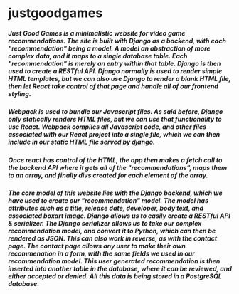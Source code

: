 # justgoodgames
##### Just Good Games is a minimalistic website for video game recommendations. The site is built with Django as a backend, with each "recommendation" being a model. A model an abstraction of more complex data, and it maps to a single database table. Each "recommendation" is merely an entry within that table. Django is then used to create a RESTful API. Django normally is used to render simple HTML templates, but we can also use Django to render a blank HTML file, then let React take control of that page and handle all of our frontend styling.

##### Webpack is used to bundle our Javascript files. As said before, Django only statically renders HTML files, but we can use that functionality to use React. Webpack compiles all Javascript code, and other files associated with our React project into a single file, which we can then include in our static HTML file served by django.

##### Once react has control of the HTML, the app then makes a fetch call to the backend API where it gets all of the "recommendations", maps them to an array, and finally divs created for each element of the array. 

##### The core model of this website lies with the Django backend, which we have used to create our "recommendation" model. The model has attributes such as a title, release date, developer, body text, and associated boxart image. Django allows us to easily create a RESTful API & serializer. The Django serializer allows us to take our complex recommendation model, and convert it to Python, which can then be rendered as JSON. This can also work in reverse, as with the contact page. The contact page allows any user to make their own recommenation in a form, with the same fields we used in our recommendation model. This user generated recommendation is then inserted into another table in the database, where it can be reviewed, and either accepted or denied. All this data is being stored in a PostgreSQL database.
